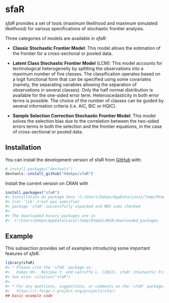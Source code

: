 
<!-- README.md is generated from README.Rmd. Please edit that file -->

# sfaR

<!-- badges: start -->
<!-- badges: end -->

*sfaR* provides a set of tools (maximum likelihood and maximum simulated
likelihood) for various specifications of stochastic frontier analysis.

Three categories of models are available in *sfaR*:

-   **Classic Stochastic Frontier Model**: This model allows the
    estimation of the frontier for a cross-sectional or pooled data.

-   **Latent Class Stochastic Frontier Model** (LCM): This model
    accounts for technological heterogeneity by splitting the
    observations into a maximum number of five classes. The
    classification operates based on a logit functional form that can be
    specified using some covariates (namely, the separating variables
    allowing the separation of observations in several classes). Only
    the half normal distribution is available for the one-sided error
    term. Heteroscedasticity in both error terms is possible. The choice
    of the number of classes can be guided by several information
    criteria (i.e. AIC, BIC or HQIC).

-   **Sample Selection Correction Stochastic Frontier Model**: This
    model solves the selection bias due to the correlation between the
    two-sided errors terms in both the selection and the frontier
    equations, in the case of cross-sectional or pooled data.

## Installation

You can install the development version of sfaR from
[GitHub](https://github.com/) with:

``` r
# install.packages("devtools")
devtools::install_github("hdakpo/sfaR")
```

Install the current version on CRAN with

``` r
install.packages("sfaR")
#> Installation du package dans 'C:/Users/Dakpo/AppData/Local/Temp/RtmpoNSUnI/temp_libpath9d010ca2ffe'
#> (car 'lib' n'est pas spécifié)
#> package 'sfaR' successfully unpacked and MD5 sums checked
#> 
#> The downloaded binary packages are in
#>  C:\Users\Dakpo\AppData\Local\Temp\RtmpGiJWtA\downloaded_packages
```

## Example

This subsection provides set of examples introducing some important
features of *sfaR*.

``` r
library(sfaR)
#> * Please cite the 'sfaR' package as:
#>   Dakpo KH., Desjeux Y. and Latruffe L. (2021). sfaR: Stochastic Frontier Analysis using R. R package version 0.1.0.
#> See also: citation("sfaR")
#> 
#> * For any questions, suggestions, or comments on the 'sfaR' package, please make use of Tracker facilities at:
#>   https://r-forge.r-project.org/projects/sfar/
## basic example code
```
